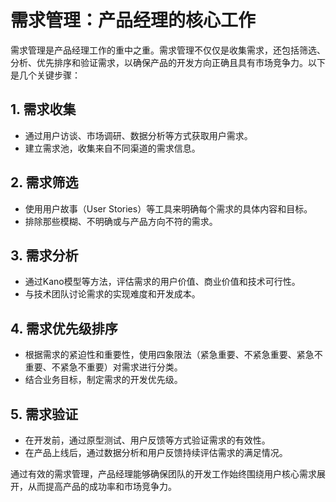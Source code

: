 # 需求管理：产品经理的核心工作

需求管理是产品经理工作的重中之重。需求管理不仅仅是收集需求，还包括筛选、分析、优先排序和验证需求，以确保产品的开发方向正确且具有市场竞争力。以下是几个关键步骤：

## 1. 需求收集
- 通过用户访谈、市场调研、数据分析等方式获取用户需求。
- 建立需求池，收集来自不同渠道的需求信息。

## 2. 需求筛选
- 使用用户故事（User Stories）等工具来明确每个需求的具体内容和目标。
- 排除那些模糊、不明确或与产品方向不符的需求。

## 3. 需求分析
- 通过Kano模型等方法，评估需求的用户价值、商业价值和技术可行性。
- 与技术团队讨论需求的实现难度和开发成本。

## 4. 需求优先级排序
- 根据需求的紧迫性和重要性，使用四象限法（紧急重要、不紧急重要、紧急不重要、不紧急不重要）对需求进行分类。
- 结合业务目标，制定需求的开发优先级。

## 5. 需求验证
- 在开发前，通过原型测试、用户反馈等方式验证需求的有效性。
- 在产品上线后，通过数据分析和用户反馈持续评估需求的满足情况。

通过有效的需求管理，产品经理能够确保团队的开发工作始终围绕用户核心需求展开，从而提高产品的成功率和市场竞争力。
